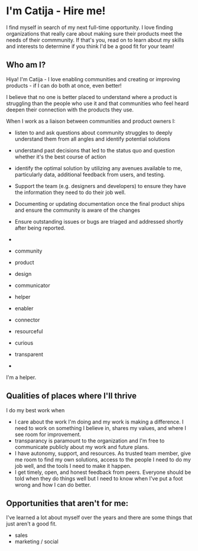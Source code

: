 # I'm Catija - Hire me!

I find myself in search of my next full-time opportunity. I love finding organizations that really care about making sure their products meet the needs of their commmunity. If that's you, read on to learn about my skills and interests to determine if you think I'd be a good fit for your team!

## Who am I?

Hiya! I'm Catija - I love enabling communities and creating or improving products - if I can do both at once, even better!

I believe that no one is better placed to understand where a product is struggling than the people who use it and that communities who feel heard deepen their connection with the products they use. 

When I work as a liaison between communities and product owners I: 

- listen to and ask questions about community struggles to deeply understand them from all angles and identify potential solutions
- understand past decisions that led to the status quo and question whether it's the best course of action
- identify the optimal solution by utilizing any avenues available to me, particularly data, additional feedback from users, and testing.
- Support the team (e.g. designers and developers) to ensure they have the information they need to do their job well.
- Documenting or updating documentation once the final product ships and ensure the community is aware of the changes
- Ensure outstanding issues or bugs are triaged and addressed shortly after being reported.

- 
- community
- product
- design
- communicator
- helper
- enabler
- connector
- resourceful
- curious
- transparent
- 

I'm a helper.

## Qualities of places where I'll thrive

I do my best work when 

- I care about the work I'm doing and my work is making a difference. I need to work on something I believe in, shares my values, and where I see room for improvement. 
- transparancy is paramount to the organization and I'm free to communicate publicly about my work and future plans.
- I have autonomy, support, and resources. As trusted team member, give me room to find my own solutions, access to the people I need to do my job well, and the tools I need to make it happen.
- I get timely, open, and honest feedback from peers. Everyone should be told when they do things well but I need to know when I've put a foot wrong and how I can do better.

## Opportunities that aren't for me:

I've learned a lot about myself over the years and there are some things that just aren't a good fit. 

- sales
- marketing / social
